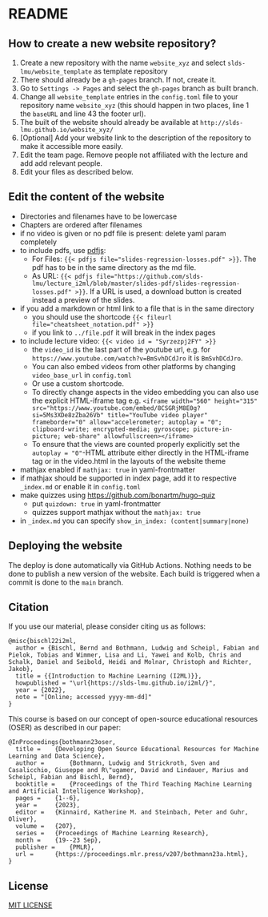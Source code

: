 # README

## How to create a new website repository?

1. Create a new repository with the name `website_xyz` and select `slds-lmu/website_template` as template repository
2. There should already be a `gh-pages` branch. If not, create it.
3. Go to `Settings -> Pages` and select the `gh-pages` branch as built branch.
4. Change all `website_template` entries in the `config.toml` file to your repository name `website_xyz` (this should happen in two places, line 1 the `baseURL` and line 43 the footer url).
5. The built of the website should already be available at `http://slds-lmu.github.io/website_xyz/`
6. [Optional] Add your website link to the description of the repository to make it accessible more easily.
7. Edit the team page. Remove people not affiliated with the lecture and add add relevant people.
8. Edit your files as described below.

## Edit the content of the website

- Directories and filenames have to be lowercase
- Chapters are ordered after filenames
- if no video is given or no pdf file is present: delete yaml param completely
- to include pdfs, use [pdfjs](https://github.com/anvithks/hugo-embed-pdf-shortcode):
  - For Files: `{{< pdfjs file="slides-regression-losses.pdf" >}}`. The pdf has to be in the same directory as the md file.
  - As URL: `{{< pdfjs file="https://github.com/slds-lmu/lecture_i2ml/blob/master/slides-pdf/slides-regression-losses.pdf" >}}`. If a URL is used, a download button is created instead a preview of the slides.
- if you add a markdown or html link to a file that is in the same directory
  - you should use the shortcode `{{< fileurl file="cheatsheet_notation.pdf" >}}`
  - if you link to `../file.pdf` it will break in the index pages
- to include lecture video: `{{< video id = "Syrzezpj2FY" >}}`
  - the `video_id` is the last part of the youtube url, e.g. for `https://www.youtube.com/watch?v=BmSvhDCdJro` it is `BmSvhDCdJro`.
  - You can also embed videos from other platforms by changing `video_base_url` in `config.toml`
  - Or use a custom shortcode.
  - To directly change aspects in the video embedding you can also use the explicit HTML-iframe tag e.g. `<iframe width="560" height="315" src="https://www.youtube.com/embed/8CSGRjM8E0g?si=5Ms3XDe8zZba26Vb" title="YouTube video player" frameborder="0" allow="accelerometer; autoplay = "0"; clipboard-write; encrypted-media; gyroscope; picture-in-picture; web-share" allowfullscreen></iframe>` 
  - To ensure that the views are counted properly explicitly set the `autoplay = "0"`-HTML attribute either directly in the HTML-iframe tag or in the video.html in the layouts of the website theme
- mathjax enabled if `mathjax: true` in yaml-frontmatter
- if mathjax should be supported in index page, add it to respective `_index.md` or enable it in `config.toml`
- make quizzes using https://github.com/bonartm/hugo-quiz
  - put `quizdown: true` in yaml-frontmatter
  - quizzes support mathjax without the `mathjax: true`
- in `_index.md` you can specify `show_in_index: (content|summary|none)`

## Deploying the website

The deploy is done automatically via GitHub Actions. Nothing needs to be done to publish a new version of the website. Each build is triggered when a commit is done to the `main` branch.

## Citation

If you use our material, please consider citing us as follows:

```
@misc{bischl22i2ml,
  author = {Bischl, Bernd and Bothmann, Ludwig and Scheipl, Fabian and Pielok, Tobias and Wimmer, Lisa and Li, Yawei and Kolb, Chris and Schalk, Daniel and Seibold, Heidi and Molnar, Christoph and Richter, Jakob},
  title = {{Introduction to Machine Learning (I2ML)}},
  howpublished = "\url{https://slds-lmu.github.io/i2ml/}",
  year = {2022},
  note = "[Online; accessed yyyy-mm-dd]"
}
```

This course is based on our concept of open-source educational resources (OSER) as described in our paper:

```
@InProceedings{bothmann23oser,
  title = 	 {Developing Open Source Educational Resources for Machine Learning and Data Science},
  author =       {Bothmann, Ludwig and Strickroth, Sven and Casalicchio, Giuseppe and R\"ugamer, David and Lindauer, Marius and Scheipl, Fabian and Bischl, Bernd},
  booktitle = 	 {Proceedings of the Third Teaching Machine Learning and Artificial Intelligence Workshop},
  pages = 	 {1--6},
  year = 	 {2023},
  editor = 	 {Kinnaird, Katherine M. and Steinbach, Peter and Guhr, Oliver},
  volume = 	 {207},
  series = 	 {Proceedings of Machine Learning Research},
  month = 	 {19--23 Sep},
  publisher =    {PMLR},
  url = 	 {https://proceedings.mlr.press/v207/bothmann23a.html},
}
```

## License

[MIT LICENSE](LICENSE)
